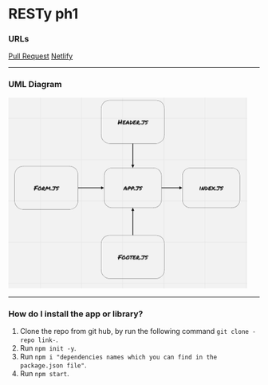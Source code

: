 # RESTy ph1

### URLs

[Pull Request](https://github.com/BasharNofal/RESTy-ph1/pull/5)
[Netlify](https://objective-curran-88d85d.netlify.app/)

<hr>

### UML Diagram

![UML](./assets/RESTy-ph1.png)

<hr>

### How do I install the app or library?

  1. Clone the repo from git hub, by run the following command `git clone -repo link-`.
  2. Run `npm init -y`.
  3. Run `npm i "dependencies names which you can find in the package.json file"`.
  4. Run `npm start`.